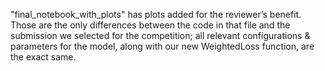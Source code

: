 "final_notebook_with_plots" has plots added for the reviewer’s benefit. Those are the only differences between the code in that file and the submission we selected for the competition; all relevant configurations & parameters for the model, along with our new WeightedLoss function, are the exact same.

